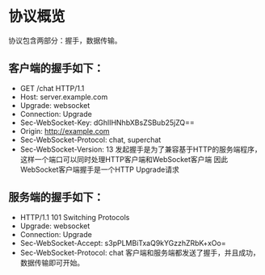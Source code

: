 # 协议概览

协议包含两部分：握手，数据传输。

## 客户端的握手如下：
- GET /chat HTTP/1.1
- Host: server.example.com
- Upgrade: websocket
- Connection: Upgrade
- Sec-WebSocket-Key: dGhlIHNhbXBsZSBub25jZQ==
- Origin: http://example.com
- Sec-WebSocket-Protocol: chat, superchat
- Sec-WebSocket-Version: 13
发起握手是为了兼容基于HTTP的服务端程序，这样一个端口可以同时处理HTTP客户端和WebSocket客户端
因此WebSocket客户端握手是一个HTTP Upgrade请求

## 服务端的握手如下：
- HTTP/1.1 101 Switching Protocols
- Upgrade: websocket
- Connection: Upgrade
- Sec-WebSocket-Accept: s3pPLMBiTxaQ9kYGzzhZRbK+xOo=
- Sec-WebSocket-Protocol: chat
客户端和服务端都发送了握手，并且成功，数据传输即可开始。